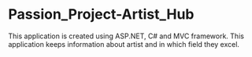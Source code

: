 # Passion_Project-Artist_Hub
This application is created using ASP.NET, C# and MVC framework. This application keeps information about artist and in which field they excel.

